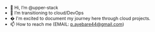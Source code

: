 - 👋 Hi, I’m @upper-stack
- 👀 I’m transitioning to cloud/DevOps
- � I'm excited to document my journey here through cloud projects.
- 📫 How to reach me (EMAIL: p.ayebare44@gmail.com)

<!---
upper-stack/upper-stack is a ✨ special ✨ repository because its `README.md` (this file) appears on your GitHub profile.
You can click the Preview link to take a look at your changes.
--->
